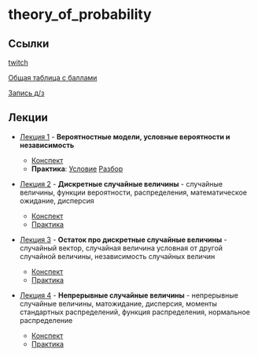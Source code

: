 # theory_of_probability

## Ссылки

[twitch](https://www.twitch.tv/dantipov)

[Общая таблица с баллами](https://docs.google.com/spreadsheets/d/15YzAvAN5RbhbUlyyfAcOn4lc3urhc9Ft4cD6s9SQPl4/edit#gid=0)

[Запись д/з](https://docs.google.com/spreadsheets/d/1hjqwcbONWy0TQCf1N0bcCbKHCgvNm1RnaAChjNw-oWQ/edit#gid=0)

## Лекции

- [Лекция 1](https://www.youtube.com/watch?v=eTd8n_nItSs&list=PLB2iTb0TReMh2M1URpUmjK8AZE-lS5DA9&index=1&t=1s) - __Вероятностные модели, условные вероятности и независимость__
    - [Конспект](https://github.com/aslastin/theory_of_probability/blob/main/lectures/lec1.pdf)
    - __Практика__: [Условие]() [Разбор](https://www.youtube.com/watch?v=Zz_vCp5ss6o&list=PLB2iTb0TReMh2M1URpUmjK8AZE-lS5DA9&index=2)

- [Лекция 2](https://www.youtube.com/watch?v=x3KTIIH92yE&list=PLB2iTb0TReMh2M1URpUmjK8AZE-lS5DA9&index=3) - __Дискретные случайные величины__ - случайные величины, функции вероятности, распределения, математическое ожидание, дисперсия
    - [Конспект](https://github.com/aslastin/theory_of_probability/blob/main/lectures/lec2.pdf)
    - [Практика](https://www.youtube.com/watch?v=PIrpXJeLYhE&list=PLB2iTb0TReMh2M1URpUmjK8AZE-lS5DA9&index=4)

- [Лекция 3](https://www.youtube.com/watch?v=8XPTVSrJ0IM&list=PLB2iTb0TReMh2M1URpUmjK8AZE-lS5DA9&index=6) - __Остаток про дискретные случайные величины__ - случайный вектор, случайная величина условная от другой случайной величины, независимость случайных величин
    - [Конспект](https://github.com/aslastin/theory_of_probability/blob/main/lectures/lec3.pdf)
    - [Практика](https://www.youtube.com/watch?v=q9BDxk19mr4&list=PLB2iTb0TReMh2M1URpUmjK8AZE-lS5DA9&index=7)

- [Лекция 4](https://www.youtube.com/watch?v=DM8BWbAlybs&list=PLB2iTb0TReMh2M1URpUmjK8AZE-lS5DA9&index=8) - __Непрерывные случайные величины__ - непрерывные случайные величины, матожидание, дисперсия, моменты стандартных распределений, функция распределения, нормальное распределение
    - [Конспект](https://github.com/aslastin/theory_of_probability/blob/main/lectures/lec4.pdf)
    - [Практика](https://www.youtube.com/watch?v=f6I_CgIqZec&list=PLB2iTb0TReMh2M1URpUmjK8AZE-lS5DA9&index=9)

